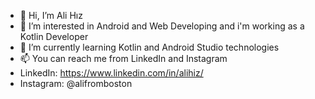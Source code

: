 - 👋 Hi, I’m Ali Hız
- 👀 I’m interested in Android and Web Developing and i'm working as a Kotlin Developer
- 🌱 I’m currently learning Kotlin and Android Studio technologies
- 📫 You can reach me from LinkedIn and Instagram
- LinkedIn: https://www.linkedin.com/in/alihiz/
- Instagram: @alifromboston

<!---
AliHiz1/AliHiz1 is a ✨ special ✨ repository because its `README.md` (this file) appears on your GitHub profile.
You can click the Preview link to take a look at your changes.
--->
